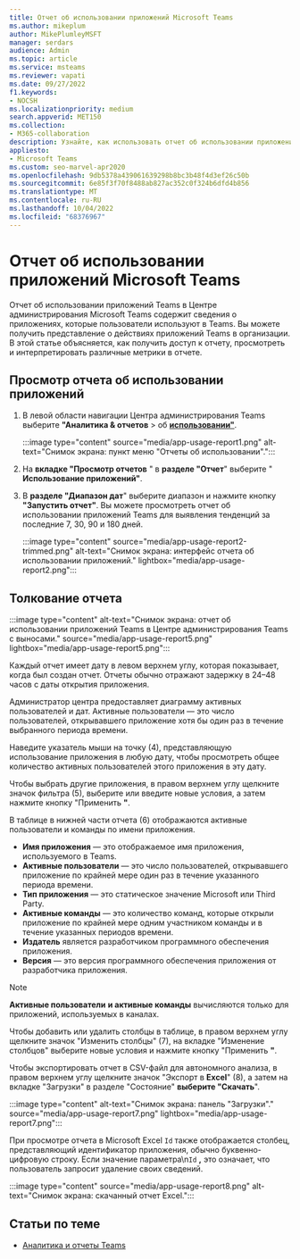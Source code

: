 ```yaml
---
title: Отчет об использовании приложений Microsoft Teams
ms.author: mikeplum
author: MikePlumleyMSFT
manager: serdars
audience: Admin
ms.topic: article
ms.service: msteams
ms.reviewer: vapati
ms.date: 09/27/2022
f1.keywords:
- NOCSH
ms.localizationpriority: medium
search.appverid: MET150
ms.collection:
- M365-collaboration
description: Узнайте, как использовать отчет об использовании приложений Teams в Центре администрирования Microsoft Teams.
appliesto:
- Microsoft Teams
ms.custom: seo-marvel-apr2020
ms.openlocfilehash: 9db5378a439061639298b8bc3b48f4d3ef26c50b
ms.sourcegitcommit: 6e85f3f70f8488ab827ac352c0f324b6dfd4b856
ms.translationtype: MT
ms.contentlocale: ru-RU
ms.lasthandoff: 10/04/2022
ms.locfileid: "68376967"
---
```

# <a name="microsoft-teams-app-usage-report"></a>Отчет об использовании приложений Microsoft Teams

Отчет об использовании приложений Teams в Центре администрирования Microsoft Teams содержит сведения о приложениях, которые пользователи используют в Teams. Вы можете получить представление о действиях приложений Teams в организации. В этой статье объясняется, как получить доступ к отчету, просмотреть и интерпретировать различные метрики в отчете. 

## <a name="view-the-app-usage-report"></a>Просмотр отчета об использовании приложений

1. В левой области навигации Центра администрирования Teams выберите **"Аналитика & отчетов** >  об **[использовании"](https://admin.teams.microsoft.com/analytics/reports)**.

   :::image type="content" source="media/app-usage-report1.png" alt-text="Снимок экрана: пункт меню &quot;Отчеты об использовании&quot;.":::

1. На **вкладке "Просмотр отчетов** " в **разделе "Отчет**" выберите " **Использование приложений"**.

1. В **разделе "Диапазон дат**" выберите диапазон и нажмите кнопку **"Запустить отчет"**. Вы можете просмотреть отчет об использовании приложений Teams для выявления тенденций за последние 7, 30, 90 и 180 дней.

   :::image type="content" source="media/app-usage-report2-trimmed.png" alt-text="Снимок экрана: интерфейс отчета об использовании приложений." lightbox="media/app-usage-report2.png":::

## <a name="interpret-the-report"></a>Толкование отчета

:::image type="content" alt-text="Снимок экрана: отчет об использовании приложений Teams в Центре администрирования Teams с выносами." source="media/app-usage-report5.png" lightbox="media/app-usage-report5.png":::

Каждый отчет имеет дату в левом верхнем углу, которая показывает, когда был создан отчет. Отчеты обычно отражают задержку в 24–48 часов с даты открытия приложения.

Администратор центра предоставляет диаграмму активных пользователей и дат. Активные пользователи — это число пользователей, открывавшего приложение хотя бы один раз в течение выбранного периода времени.

Наведите указатель мыши на точку (4), представляющую использование приложения в любую дату, чтобы просмотреть общее количество активных пользователей этого приложения в эту дату.

Чтобы выбрать другие приложения, в правом верхнем углу щелкните значок фильтра (5), выберите или введите новые условия, а затем нажмите кнопку "Применить **"**.

В таблице в нижней части отчета (6) отображаются активные пользователи и команды по имени приложения.

   - **Имя приложения** — это отображаемое имя приложения, используемого в Teams.
   - **Активные пользователи** — это число пользователей, открывавшего приложение по крайней мере один раз в течение указанного периода времени.
   - **Тип приложения** — это статическое значение Microsoft или Third Party.
   - **Активные команды** — это количество команд, которые открыли приложение по крайней мере одним участником команды и в течение указанных периодов времени.
   - **Издатель** является разработчиком программного обеспечения приложения.
   - **Версия** — это версия программного обеспечения приложения от разработчика приложения.

   > [!NOTE]
   > **Активные пользователи** **и активные команды** вычисляются только для приложений, используемых в каналах.

Чтобы добавить или удалить столбцы в таблице, в правом верхнем углу щелкните значок  "Изменить столбцы" (7), на вкладке "Изменение столбцов" выберите новые условия и нажмите кнопку "Применить **"**.

Чтобы экспортировать отчет в CSV-файл для автономного анализа, в правом верхнем углу щелкните значок "Экспорт в **Excel**" (8), а затем на вкладке "Загрузки" в разделе "Состояние" **выберите "Скачать**".

   :::image type="content" alt-text="Снимок экрана: панель &quot;Загрузки&quot;." source="media/app-usage-report7.png" lightbox="media/app-usage-report7.png":::

При просмотре отчета в Microsoft Excel `Id` также отображается столбец, представляющий идентификатор приложения, обычно буквенно-цифровую строку. Если значение параметра\n`Id` **,** это означает, что пользователь запросит удаление своих сведений.

   :::image type="content" source="media/app-usage-report8.png" alt-text="Снимок экрана: скачанный отчет Excel.":::

## <a name="related-articles"></a>Статьи по теме

- [Аналитика и отчеты Teams](teams-reporting-reference.md)
